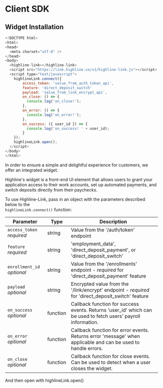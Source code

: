 # Client SDK

## Widget Installation

```javascript
<!DOCTYPE html>
<html>
<head>
  <meta charset="utf-8" />
</head>
<body>
  <highline-link></highline-link>
  <script src="https://link.highline.co/v1/highline-link.js"></script>
  <script type="text/javascript">
    highlineLink.connect({
        access_token: 'value_from_auth_token_api',
        feature: 'direct_deposit_switch'
        payload: 'value_from_link_encrypt_api',
        on_close: () => {
          console.log('on_close!');
        },
        on_error: () => {
          console.log('on_error!');
        },
        on_success: ({ user_id }) => {
          console.log('on_success! ' + user_id);
        }
    });
    highlineLink.open();
  </script>
</body>
</html>
```

In order to ensure a simple and delightful experience for customers, we offer an integrated widget.

Highline's widget is a front-end UI element that allows users to grant your application access to their work accounts, set up automated payments, and switch deposits directly from their paychecks.

To use Highline-Link, pass in an object with the parameters described below to the  
`highlineLink.connect()` function:

Parameter | Type | Description
--------- | ------- | -----------
`access_token` *required* | string | Value from the '/auth/token' endpoint
`feature` *required* | string | 'employment_data', 'direct_deposit_payment', or 'direct_deposit_switch'
`enrollment_id` *optional* | string | Value from the '/enrollments' endpoint - *required* for 'direct_deposit_payment' feature
`payload` *optional* | string | Encrypted value from the '/link/encrypt' endpoint - *required* for 'direct_deposit_switch' feature
`on_success` *optional* | function | Callback function for success events.  Returns 'user_id' which can be used to fetch users' payroll information.
`on_error` *optional* | function | Callback function for error events.  Returns error 'message' when applicable and can be used to handle errors.
`on_close` *optional* | function | Callback function for close events.  Can be used to detect when a user closes the widget.


And then open with highlineLink.open()
